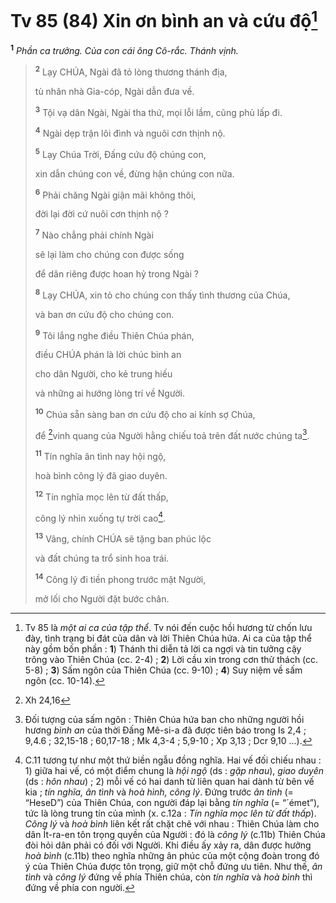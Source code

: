 # Tv 85 (84) Xin ơn bình an và cứu độ[^1-14c857de-eca5-42cb-b129-9cfbec2eb273]

<sup><b>1</b></sup> _Phần ca trưởng. Của con cái ông Cô-rắc. Thánh vịnh._

> <sup><b>2</b></sup> Lạy CHÚA, Ngài đã tỏ lòng thương thánh địa,
>
> tù nhân nhà Gia-cóp, Ngài dẫn đưa về.
>
> <sup><b>3</b></sup> Tội vạ dân Ngài, Ngài tha thứ, mọi lỗi lầm, cũng phủ lấp đi.
>
> <sup><b>4</b></sup> Ngài dẹp trận lôi đình và nguôi cơn thịnh nộ.
>
> <sup><b>5</b></sup> Lạy Chúa Trời, Đấng cứu độ chúng con,
>
> xin dẫn chúng con về, đừng hận chúng con nữa.
>
> <sup><b>6</b></sup> Phải chăng Ngài giận mãi không thôi,
>
> đời lại đời cứ nuôi cơn thịnh nộ ?
>
> <sup><b>7</b></sup> Nào chẳng phải chính Ngài
>
> sẽ lại làm cho chúng con được sống
>
> để dân riêng được hoan hỷ trong Ngài ?
>
> <sup><b>8</b></sup> Lạy CHÚA, xin tỏ cho chúng con thấy tình thương của Chúa,
>
> và ban ơn cứu độ cho chúng con.
>
> <sup><b>9</b></sup> Tôi lắng nghe điều Thiên Chúa phán,
>
> điều CHÚA phán là lời chúc bình an
>
> cho dân Người, cho kẻ trung hiếu
>
> và những ai hướng lòng trí về Người.
>
> <sup><b>10</b></sup> Chúa sẵn sàng ban ơn cứu độ cho ai kính sợ Chúa,
>
> để [^1@-14c857de-eca5-42cb-b129-9cfbec2eb273]vinh quang của Người hằng chiếu toả trên đất nước chúng ta[^2-14c857de-eca5-42cb-b129-9cfbec2eb273].
>
> <sup><b>11</b></sup> Tín nghĩa ân tình nay hội ngộ,
>
> hoà bình công lý đã giao duyên.
>
> <sup><b>12</b></sup> Tín nghĩa mọc lên từ đất thấp,
>
> công lý nhìn xuống tự trời cao[^3-14c857de-eca5-42cb-b129-9cfbec2eb273].
>
> <sup><b>13</b></sup> Vâng, chính CHÚA sẽ tặng ban phúc lộc
>
> và đất chúng ta trổ sinh hoa trái.
>
> <sup><b>14</b></sup> Công lý đi tiền phong trước mặt Người,
>
> mở lối cho Người đặt bước chân.

[^1-14c857de-eca5-42cb-b129-9cfbec2eb273]: Tv 85 là _một ai ca của tập thể_. Tv nói đến cuộc hồi hương từ chốn lưu đày, tình trạng bi đát của dân và lời Thiên Chúa hứa. Ai ca của tập thể này gồm bốn phần : **1**) Thánh thi diễn tả lời ca ngợi và tin tưởng cậy trông vào Thiên Chúa (cc. 2-4) ; **2**) Lời cầu xin trong cơn thử thách (cc. 5-8) ; **3**) Sấm ngôn của Thiên Chúa (cc. 9-10) ; **4**) Suy niệm về sấm ngôn (cc. 10-14).

[^2-14c857de-eca5-42cb-b129-9cfbec2eb273]: Đối tượng của sấm ngôn : Thiên Chúa hứa ban cho những người hồi hương _bình an_ của thời Đấng Mê-si-a đã được tiên báo trong Is 2,4 ; 9,4.6 ; 32,15-18 ; 60,17-18 ; Mk 4,3-4 ; 5,9-10 ; Xp 3,13 ; Dcr 9,10 ...).

[^3-14c857de-eca5-42cb-b129-9cfbec2eb273]: C.11 tương tự như một thứ biền ngẫu đồng nghĩa. Hai vế đối chiếu nhau : 1) giữa hai vế, có một điểm chung là _hội ngộ_ (ds : _gặp nhau_), _giao duyên_ (ds : _hôn nhau_) ; 2) mỗi vế có hai danh từ liên quan hai dành từ bên vế kia ; _tín nghĩa, ân tình_ và _hoà hình, công lý_. Đứng trước _ân tình_ (= “HeseD”) của Thiên Chúa, con người đáp lại bằng _tín nghĩa_ (= “´émet”), tức là lòng trung tín của mình (x. c.12a : _Tín nghĩa mọc lên từ đất thấp_). _Công lý_ và _hoà bình_ liên kết rất chặt chẽ với nhau : Thiên Chúa làm cho dân Ít-ra-en tôn trọng quyền của Người : đó là _công lý_ (c.11b) Thiên Chúa đòi hỏi dân phải có đối với Người. Khi điều ấy xảy ra, dân được hưởng _hoà bình_ (c.11b) theo nghĩa những ân phúc của một cộng đoàn trong đó ý của Thiên Chúa được tôn trọng, giữ một chỗ đứng ưu tiên. Như thế, _ân tình_ và _công lý_ đứng về phía Thiên chúa, còn _tín nghĩa_ và _hoà bình_ thì đứng về phía con người.

[^1@-14c857de-eca5-42cb-b129-9cfbec2eb273]: Xh 24,16
